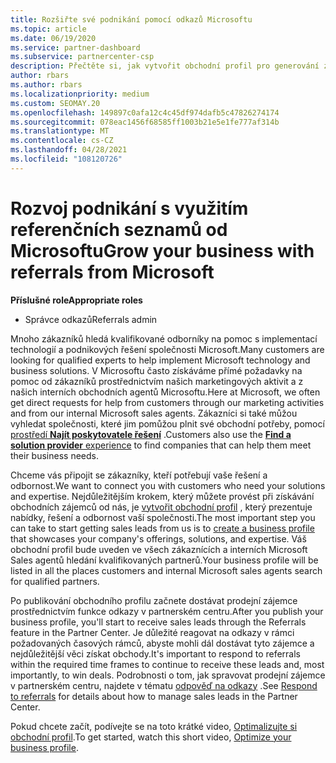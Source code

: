 ```yaml
---
title: Rozšiřte své podnikání pomocí odkazů Microsoftu
ms.topic: article
ms.date: 06/19/2020
ms.service: partner-dashboard
ms.subservice: partnercenter-csp
description: Přečtěte si, jak vytvořit obchodní profil pro generování zájemců z prodeje prostřednictvím funkce odkazů partnerského centra a pak na reakci na tyto odkazy.
author: rbars
ms.author: rbars
ms.localizationpriority: medium
ms.custom: SEOMAY.20
ms.openlocfilehash: 149897c0afa12c4c45df974dafb5c47826274174
ms.sourcegitcommit: 078eac1456f68585ff1003b21e5e1fe777af314b
ms.translationtype: MT
ms.contentlocale: cs-CZ
ms.lasthandoff: 04/28/2021
ms.locfileid: "108120726"
---
```

# <a name="grow-your-business-with-referrals-from-microsoft"></a><span data-ttu-id="bfdb4-103">Rozvoj podnikání s využitím referenčních seznamů od Microsoftu</span><span class="sxs-lookup"><span data-stu-id="bfdb4-103">Grow your business with referrals from Microsoft</span></span>

<span data-ttu-id="bfdb4-104">**Příslušné role**</span><span class="sxs-lookup"><span data-stu-id="bfdb4-104">**Appropriate roles**</span></span>

- <span data-ttu-id="bfdb4-105">Správce odkazů</span><span class="sxs-lookup"><span data-stu-id="bfdb4-105">Referrals admin</span></span>

<span data-ttu-id="bfdb4-106">Mnoho zákazníků hledá kvalifikované odborníky na pomoc s implementací technologií a podnikových řešení společnosti Microsoft.</span><span class="sxs-lookup"><span data-stu-id="bfdb4-106">Many customers are looking for qualified experts to help implement Microsoft technology and business solutions.</span></span> <span data-ttu-id="bfdb4-107">V Microsoftu často získáváme přímé požadavky na pomoc od zákazníků prostřednictvím našich marketingových aktivit a z našich interních obchodních agentů Microsoftu.</span><span class="sxs-lookup"><span data-stu-id="bfdb4-107">Here at Microsoft, we often get direct requests for help from customers through our marketing activities and from our internal Microsoft sales agents.</span></span> <span data-ttu-id="bfdb4-108">Zákazníci si také můžou vyhledat společnosti, které jim pomůžou plnit své obchodní potřeby, pomocí [prostředí **Najít poskytovatele řešení**](https://www.microsoft.com/solution-providers/search) .</span><span class="sxs-lookup"><span data-stu-id="bfdb4-108">Customers also use the [**Find a solution provider** experience](https://www.microsoft.com/solution-providers/search) to find companies that can help them meet their business needs.</span></span> 

<span data-ttu-id="bfdb4-109">Chceme vás připojit se zákazníky, kteří potřebují vaše řešení a odbornost.</span><span class="sxs-lookup"><span data-stu-id="bfdb4-109">We want to connect you with customers who need your solutions and expertise.</span></span> <span data-ttu-id="bfdb4-110">Nejdůležitějším krokem, který můžete provést při získávání obchodních zájemců od nás, je [vytvořit obchodní profil](create-a-marketing-profile.md) , který prezentuje nabídky, řešení a odbornost vaší společnosti.</span><span class="sxs-lookup"><span data-stu-id="bfdb4-110">The most important step you can take to start getting sales leads from us is to [create a business profile](create-a-marketing-profile.md) that showcases your company's offerings, solutions, and expertise.</span></span> <span data-ttu-id="bfdb4-111">Váš obchodní profil bude uveden ve všech zákaznících a interních Microsoft Sales agentů hledání kvalifikovaných partnerů.</span><span class="sxs-lookup"><span data-stu-id="bfdb4-111">Your business profile will be listed in all the places customers and internal Microsoft sales agents search for qualified partners.</span></span> 

 <span data-ttu-id="bfdb4-112">Po publikování obchodního profilu začnete dostávat prodejní zájemce prostřednictvím funkce odkazy v partnerském centru.</span><span class="sxs-lookup"><span data-stu-id="bfdb4-112">After you publish your business profile, you'll start to receive sales leads through the Referrals feature in the Partner Center.</span></span> <span data-ttu-id="bfdb4-113">Je důležité reagovat na odkazy v rámci požadovaných časových rámců, abyste mohli dál dostávat tyto zájemce a nejdůležitější věci získat obchody.</span><span class="sxs-lookup"><span data-stu-id="bfdb4-113">It's important to respond to referrals within the required time frames to continue to receive these leads and, most importantly, to win deals.</span></span> <span data-ttu-id="bfdb4-114">Podrobnosti o tom, jak spravovat prodejní zájemce v partnerském centru, najdete v tématu [odpověď na odkazy](manage-leads.md) .</span><span class="sxs-lookup"><span data-stu-id="bfdb4-114">See [Respond to referrals](manage-leads.md) for details about how to manage sales leads in the Partner Center.</span></span>  


<span data-ttu-id="bfdb4-115">Pokud chcete začít, podívejte se na toto krátké video, [Optimalizujte si obchodní profil](https://player.vimeo.com/video/252788046).</span><span class="sxs-lookup"><span data-stu-id="bfdb4-115">To get started, watch this short video, [Optimize your business profile](https://player.vimeo.com/video/252788046).</span></span>

